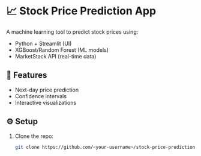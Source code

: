 # 📈 Stock Price Prediction App

A machine learning tool to predict stock prices using:
- Python + Streamlit (UI)
- XGBoost/Random Forest (ML models)
- MarketStack API (real-time data)

## 🚀 Features
- Next-day price prediction
- Confidence intervals
- Interactive visualizations

## ⚙️ Setup
1. Clone the repo:
   ```bash
   git clone https://github.com/<your-username>/stock-price-prediction.git